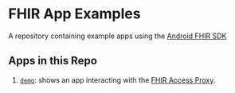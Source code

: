 # FHIR App Examples

A repository containing example apps using the
[Android FHIR SDK](https://github.com/google/android-fhir)

## Apps in this Repo

1.  [`demo`](./demo): shows an app interacting with the
    [FHIR Access Proxy](https://github.com/google/fhir-access-proxy).
